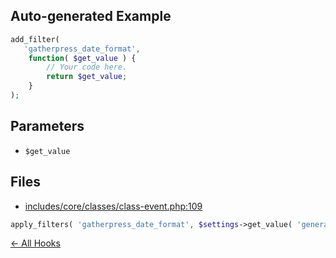 ## Auto-generated Example

```php
add_filter(
   'gatherpress_date_format',
    function( $get_value ) {
        // Your code here.
        return $get_value;
    }
);
```

## Parameters

- `$get_value`

## Files

- [includes/core/classes/class-event.php:109](https://github.com/carstingaxion/gatherpress_extract-wp-hooks_workflow-test/blob/main/includes/core/classes/class-event.php#L109)
```php
apply_filters( 'gatherpress_date_format', $settings->get_value( 'general', 'formatting', 'date_format' ) )
```



[← All Hooks](Hooks)
